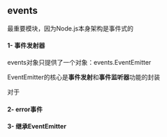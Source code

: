 ## events

最重要模块，因为Node.js本身架构是事件式的

#### 1- 事件发射器

events对象只提供了一个对象：events.EventEmitter

EventEmitter的核心是**事件发射**和**事件监听器**功能的封装

对于

#### 2- error事件



#### 3- 继承EventEmitter



